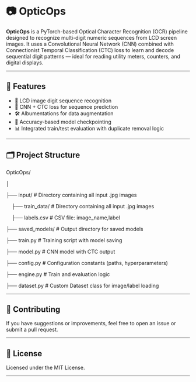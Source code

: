 # 📷 OpticOps

**OpticOps** is a PyTorch-based Optical Character Recognition (OCR) pipeline designed to recognize multi-digit numeric sequences from LCD screen images. It uses a Convolutional Neural Network (CNN) combined with Connectionist Temporal Classification (CTC) loss to learn and decode sequential digit patterns — ideal for reading utility meters, counters, and digital displays.

---

## 🚀 Features

- 📸 LCD image digit sequence recognition  
- 🧠 CNN + CTC loss for sequence prediction  
- 🛠️ Albumentations for data augmentation  
- 🧪 Accuracy-based model checkpointing  
- 📊 Integrated train/test evaluation with duplicate removal logic  

---

## 🗂️ Project Structure

OpticOps/

│

├── input/ # Directory containing all input .jpg images

&nbsp;&nbsp;&nbsp;&nbsp;├── train_data/ # Directory containing all input .jpg images
    
&nbsp;&nbsp;&nbsp;&nbsp;├── labels.csv # CSV file: image_name,label

├── saved_models/ # Output directory for saved models

├── train.py # Training script with model saving

├── model.py # CNN model with CTC output

├── config.py # Configuration constants (paths, hyperparameters)

├── engine.py # Train and evaluation logic

├── dataset.py # Custom Dataset class for image/label loading


---

## 🤝 Contributing

If you have suggestions or improvements, feel free to open an issue or submit a pull request.

---

## 📄 License

Licensed under the MIT License.

---
